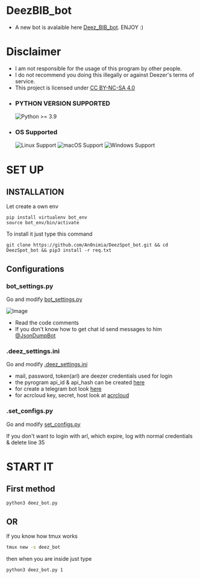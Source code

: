 # DeezBIB_bot
- A new bot is avalaible here [Deez_BIB_bot](https://t.me/deez_bib_bot). ENJOY :)

# Disclaimer

- I am not responsible for the usage of this program by other people.
- I do not recommend you doing this illegally or against Deezer's terms of service.
- This project is licensed under [CC BY-NC-SA 4.0](https://creativecommons.org/licenses/by-nc-sa/4.0/)

* ### PYTHON VERSION SUPPORTED ###
	![Python >= 3.9](https://img.shields.io/badge/python-v%3E=3.9-blue)

* ### OS Supported ###
	![Linux Support](https://img.shields.io/badge/Linux-Support-brightgreen.svg)
	![macOS Support](https://img.shields.io/badge/macOS-Support-brightgreen.svg)
	![Windows Support](https://img.shields.io/badge/Windows-Support-brightgreen.svg)

# SET UP

## INSTALLATION

Let create a own env

    pip install virtualenv bot_env
    source bot_env/bin/activate

To install it just type this command

    git clone https://github.com/An0nimia/DeezSpot_bot.git && cd DeezSpot_bot && pip3 install -r req.txt

## Configurations

  ### bot_settings.py

  Go and modify [bot_settings.py](https://github.com/An0nimia/DeezloaderBIB_bot/blob/master/configs/bot_settings.py)

  ![Image](https://github.com/An0nimia/DeezloaderBIB_bot/blob/master/photos/screen_1.png)

  - Read the code comments
  - If you don't know how to get chat id send messages to him [@JsonDumpBot](https://t.me/JsonDumpBot)

  ### .deez_settings.ini


  Go and modify [.deez_settings.ini](https://github.com/An0nimia/DeezloaderBIB_bot/blob/master/.deez_settings.ini)

  - mail, password, token(arl) are deezer credentials used for login
  - the pyrogram api_id & api_hash can be created [here](https://my.telegram.org/auth?to=apps)
  - for create a telegram bot look [here](https://t.me/BotFather)
  - for acrcloud key, secret, host look at [acrcloud](https://docs.acrcloud.com/tutorials/recognize-music)

  ### .set_configs.py
  
  Go and modify [set_configs.py](https://github.com/An0nimia/DeezloaderBIB_bot/blob/master/configs/set_configs.py)
  
  If you don't want to login with arl, which expire, log with normal credentials & delete line 35

# START IT

## First method

```bash
python3 deez_bot.py
```

## OR

If you know how tmux works

```bash
tmux new -s deez_bot
```

then when you are inside just type

```bash
python3 deez_bot.py 1
```
